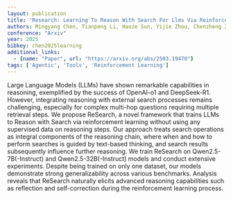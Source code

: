 ```yaml
---
layout: publication
title: 'Research: Learning To Reason With Search For Llms Via Reinforcement Learning'
authors: Mingyang Chen, Tianpeng Li, Haoze Sun, Yijie Zhou, Chenzheng Zhu, Haofen Wang, Jeff Z. Pan, Wen Zhang, Huajun Chen, Fan Yang, Zenan Zhou, Weipeng Chen
conference: "Arxiv"
year: 2025
bibkey: chen2025learning
additional_links:
  - {name: "Paper", url: "https://arxiv.org/abs/2503.19470"}
tags: ['Agentic', 'Tools', 'Reinforcement Learning']
---
```

Large Language Models (LLMs) have shown remarkable capabilities in reasoning,
exemplified by the success of OpenAI-o1 and DeepSeek-R1. However, integrating
reasoning with external search processes remains challenging, especially for
complex multi-hop questions requiring multiple retrieval steps. We propose
ReSearch, a novel framework that trains LLMs to Reason with Search via
reinforcement learning without using any supervised data on reasoning steps.
Our approach treats search operations as integral components of the reasoning
chain, where when and how to perform searches is guided by text-based thinking,
and search results subsequently influence further reasoning. We train ReSearch
on Qwen2.5-7B(-Instruct) and Qwen2.5-32B(-Instruct) models and conduct
extensive experiments. Despite being trained on only one dataset, our models
demonstrate strong generalizability across various benchmarks. Analysis reveals
that ReSearch naturally elicits advanced reasoning capabilities such as
reflection and self-correction during the reinforcement learning process.
